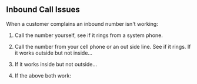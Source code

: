 ## Inbound Call Issues



When a customer complains an inbound number isn't working:

1. Call the number yourself, see if it rings from a system phone.

2. Call the number from your cell phone or an out side line. See if it rings. If it works outside but not inside...

3. If it works inside but not outside...
 
4. If the above both work:

 
